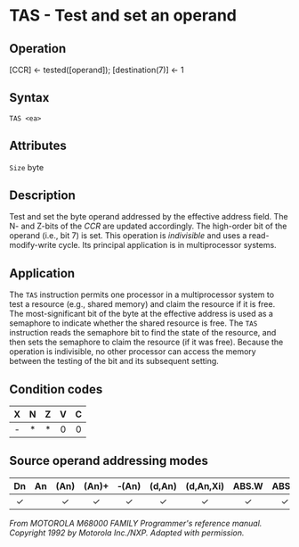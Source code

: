 # TAS - Test and set an operand

## Operation
[CCR] ← tested([operand]); [destination(7)] ← 1

## Syntax
```assembly
TAS <ea>
```

## Attributes
`Size` byte

## Description
Test and set the byte operand addressed by the effective address field. The N- and Z-bits of the *CCR* are updated accordingly. The high-order bit of the operand (i.e., bit 7) is set. This operation is *indivisible* and uses a read-modify-write cycle. Its principal application is in multiprocessor systems.

## Application
The `TAS` instruction permits one processor in a multiprocessor system to test a resource (e.g., shared memory) and claim the resource if it is free. The most-significant bit of the byte at the effective address is used as a semaphore to indicate whether the shared resource is free. The `TAS` instruction reads the semaphore bit to find the state of the resource, and then sets the semaphore to claim the resource (if it was free). Because the operation is indivisible, no other processor can access the memory between the testing of the bit and its subsequent setting.

## Condition codes
| X | N | Z | V | C |
|:-:|:-:|:-:|:-:|:-:|
|-|*|*|0|0|

## Source operand addressing modes
|Dn|An|(An)|(An)+|&#x2011;(An)|(d,An)|(d,An,Xi)|ABS.W|ABS.L|(d,PC)|(d,PC,Xn)|imm|
|:-:|:-:|:-:|:-:|:-:|:-:|:-:|:-:|:-:|:-:|:-:|:-:|
|✓||✓|✓|✓|✓|✓|✓|✓||||

*From MOTOROLA M68000 FAMILY Programmer's reference manual. Copyright 1992 by Motorola Inc./NXP. Adapted with permission.*